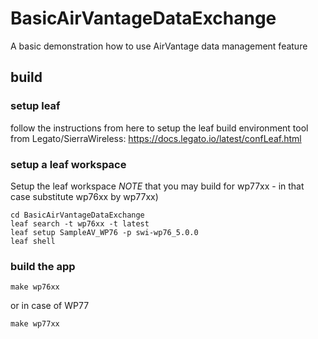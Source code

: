 # BasicAirVantageDataExchange
A basic demonstration how to use AirVantage data management feature

## build
### setup leaf
follow the instructions from here to setup the leaf build environment tool from Legato/SierraWireless:
https://docs.legato.io/latest/confLeaf.html

### setup a leaf workspace
Setup the leaf workspace
*NOTE* that you may build for wp77xx - in that case substitute wp76xx by wp77xx)

```
cd BasicAirVantageDataExchange
leaf search -t wp76xx -t latest
leaf setup SampleAV_WP76 -p swi-wp76_5.0.0
leaf shell
```
### build the app
```
make wp76xx
```
or in case of WP77
```
make wp77xx
```
